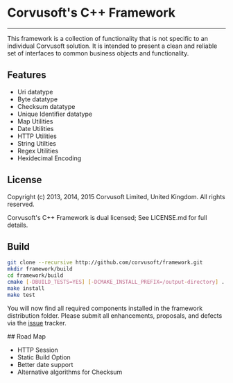 # Corvusoft's C++ Framework

----------

This framework is a collection of functionality that is not specific to an individual Corvusoft solution. It is intended to present a clean and reliable set of interfaces to common business objects and functionality.

## Features

 - Uri datatype
 - Byte datatype
 - Checksum datatype
 - Unique Identifier datatype
 - Map Utilities
 - Date Utilities
 - HTTP Utilities
 - String Utilties
 - Regex Utilities
 - Hexidecimal Encoding

## License

Copyright (c) 2013, 2014, 2015 Corvusoft Limited, United Kingdom. All rights reserved.

Corvusoft's C++ Framework is dual licensed; See LICENSE.md for full details.

## Build

```bash
git clone --recursive http://github.com/corvusoft/framework.git
mkdir framework/build
cd framework/build
cmake [-DBUILD_TESTS=YES] [-DCMAKE_INSTALL_PREFIX=/output-directory] ..
make install
make test
```

You will now find all required components installed in the framework distribution folder.  Please submit all enhancements, proposals, and defects via the [issue](http://github.com/corvusoft/framework/issues) tracker.

## Road Map
 
 - HTTP Session
 - Static Build Option
 - Better date support
 - Alternative algorithms for Checksum
 
